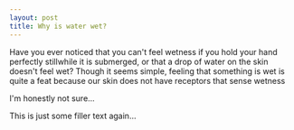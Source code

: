 ```yaml
---
layout: post
title: Why is water wet?
---
```


Have you ever noticed that you can't feel wetness if you hold your hand perfectly stillwhile it is submerged, or that a drop of water on the skin doesn't feel wet? Though it seems simple, feeling that something is wet is quite a feat because our skin does not have receptors that sense wetness

I'm honestly not sure...

This is just some filler text again...

